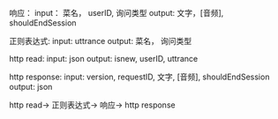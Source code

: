 响应：
	input：
		菜名， userID, 询问类型
	output:
		文字，[音频], shouldEndSession

正则表达式:
	input:
		uttrance
	output:
		菜名， 询问类型

http read:
	input:
		json
	output:
		isnew, userID, uttrance

http response:
	input:
		version, requestID, 文字, [音频], shouldEndSession
	output:
		json

http read-> 正则表达式-> 响应-> http response
